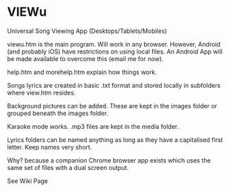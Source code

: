 # VIEWu
Universal Song Viewing App  (Desktops/Tablets/Mobiles)

viewu.htm is the main program. Will work in any browser. 
However, Android (and probably iOS) have restrictions on using local files.
An Android App will be made available to overcome this (email me for now). 

help.htm and morehelp.htm explain how things work.

Songs lyrics are created in basic .txt format and stored locally in subfolders where view.htm resides.

Background pictures can be added. These are kept in the images folder or grouped beneath the images folder.

Karaoke mode works. .mp3 files are kept in the media folder.

Lyrics folders can be named anything as long as they have a capitalised first letter. Keep names very short.

Why? because a companion Chrome browser app exists which uses the same set of files with a dual screen output.

See Wiki Page
